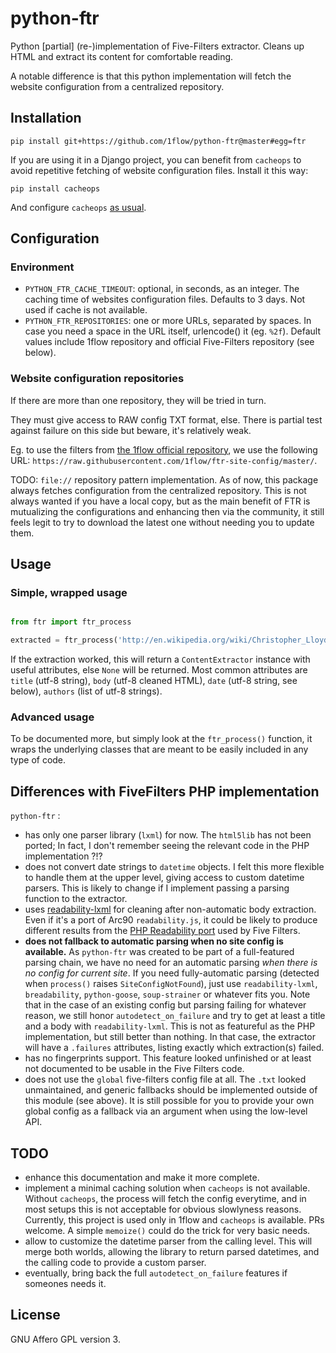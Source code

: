 
# python-ftr

Python [partial]  (re-)implementation of Five-Filters extractor. Cleans up HTML and extract its content for comfortable reading.

A notable difference is that this python implementation will fetch the website configuration from a centralized repository. 



## Installation

```
pip install git+https://github.com/1flow/python-ftr@master#egg=ftr
```

If you are using it in a Django project, you can benefit from `cacheops` to avoid repetitive fetching of website configuration files. Install it this way:

```
pip install cacheops
```

And configure `cacheops` [as usual](https://github.com/Suor/django-cacheops).


## Configuration


### Environment

- `PYTHON_FTR_CACHE_TIMEOUT`: optional, in seconds, as an integer. The caching time of websites configuration files. Defaults to 3 days. Not used if cache is not available.
- `PYTHON_FTR_REPOSITORIES`: one or more URLs, separated by spaces. In case you need a space in the URL itself, urlencode() it (eg. `%2f`). Default values include 1flow repository and official Five-Filters repository (see below).



### Website configuration repositories

If there are more than one repository, they will be tried in turn.

They must give access to RAW config TXT format, else. There is partial test against failure on this side but beware, it's relatively weak.

Eg. to use the filters from [the 1flow official repository](https://github.com/1flow/ftr-site-config), we use the following URL: `https://raw.githubusercontent.com/1flow/ftr-site-config/master/`.

TODO: `file://` repository pattern implementation. As of now, this package always fetches configuration from the centralized repository. This is not always wanted if you have a local copy, but as the main benefit of FTR is mutualizing the configurations and enhancing then via the community, it still feels legit to try to download the latest one without needing you to update them.



## Usage

### Simple, wrapped usage

```python

from ftr import ftr_process

extracted = ftr_process('http://en.wikipedia.org/wiki/Christopher_Lloyd')

```

If the extraction worked, this will return a `ContentExtractor` instance with useful attributes, else `None` will be returned. Most common attributes are `title` (utf-8 string), `body` (utf-8 cleaned HTML), `date` (utf-8 string, see below), `authors` (list of utf-8 strings).


### Advanced usage

To be documented more, but simply look at the `ftr_process()` function, it wraps the underlying classes that are meant to be easily included in any type of code.



## Differences with FiveFilters PHP implementation

`python-ftr` :
- has only one parser library (`lxml`) for now. The `html5lib` has not been ported; In fact, I don't remember seeing the relevant code in the PHP implementation ?!?
- does not convert date strings to `datetime` objects. I felt this more flexible to handle them at the upper level, giving access to custom datetime parsers. This is likely to change if I implement passing a parsing function to the extractor.
- uses [readability-lxml](https://github.com/buriy/python-readability) for cleaning after non-automatic body extraction. Even if it's a port of Arc90 `readability.js`, it could be likely to produce different results from the [PHP Readability port](https://github.com/wallabag/wallabag/blob/master/inc/3rdparty/libraries/readability/Readability.php) used by Five Filters. 
- **does not fallback to automatic parsing when no site config is available.** As `python-ftr` was created to be part of a full-featured parsing chain, we have no need for an automatic parsing *when there is no config for current site*. If you need fully-automatic parsing  (detected when `process()` raises `SiteConfigNotFound`), just use `readability-lxml`, `breadability`, `python-goose`, `soup-strainer` or whatever fits you. Note that in the case of an existing config but parsing failing for whatever reason, we still honor `autodetect_on_failure` and try to get at least a title and a body with `readability-lxml`. This is not as featureful as the PHP implementation, but still better than nothing. In that case, the extractor will have a `.failures` attributes, listing exactly which extraction(s) failed.
- has no fingerprints support. This feature looked unfinished or at least not documented to be usable in the Five Filters code.
- does not use the `global` five-filters config file at all. The `.txt` looked unmaintained, and generic fallbacks should be implemented outside of this module (see above). It is still possible for you to provide your own global config as a fallback via an argument when using the low-level API.



## TODO

- enhance this documentation and make it more complete.
- implement a minimal caching solution when `cacheops` is not available. Without `cacheops`, the process will fetch the config everytime, and in most setups this is not acceptable for obvious slowlyness reasons. Currently, this project is used only in 1flow and `cacheops` is available. PRs welcome. A simple `memoize()` could do the trick for very basic needs.
- allow to customize the datetime parser from the calling level. This will merge both worlds, allowing the library to return parsed datetimes, and the calling code to provide a custom parser.
- eventually, bring back the full `autodetect_on_failure` features if someones needs it.



## License

GNU Affero GPL version 3.

